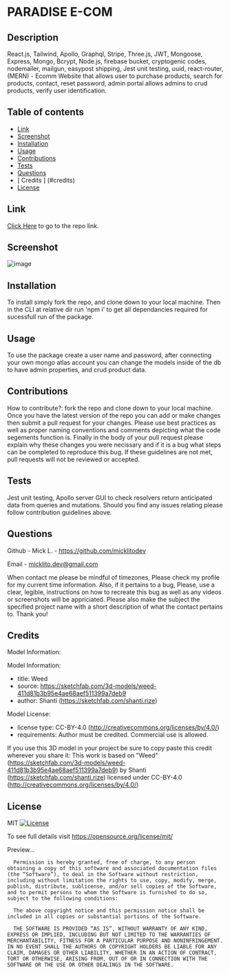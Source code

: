# PARADISE E-COM

## Description

React.js, Tailwind, Apollo, Graphql, Stripe, Three.js, JWT, Mongoose, Express, Mongo, Bcrypt, Node.js, firebase bucket, cryptogenic codes, nodemailer, mailgun, easypost shipping, Jest unit testing, uuid, react-router, (MERN) - Ecomm Website that allows user to purchase products, search for products, contact, reset password, admin portal allows admins to crud products, verify user identification.

## Table of contents

- [ Link ](#link)
- [ Screenshot ](#screenshot)
- [ Installation ](#installation)
- [ Usage ](#usage)
- [ Contributions ](#contributions)
- [ Tests ](#tests)
- [ Questions ](#questions)
- [ Credits ] (#credits)
- [ License ](#license)

## Link

[Click Here](notyet) to go to the repo link.

## Screenshot

![image](../images/paradisess.png)

## Installation

To install simply fork the repo, and clone down to your local machine. Then in the CLI at relative dir run 'npm i' to get all dependancies required for sucessfull run of the package.

## Usage

To use the package create a user name and password, after connecting your own mongo atlas account you can change the models inside of the db to have admin properties, and crud product data.

## Contributions

How to contribute?:
fork the repo and clone down to your local machine. Once you have the latest version of the repo you can add or make changes then submit a pull request for your changes. Please use best practices as well as proper naming conventions and comments depicting what the code segements function is. Finally in the body of your pull request please explain why these changes you were necissary and if it is a bug what steps can be completed to reproduce this bug. If these guidelines are not met, pull requests will not be reviewed or accepted.

## Tests

Jest unit testing, Apollo server GUI to check resolvers return anticipated data from queries and mutations. Should you find any issues relating please follow contribution guidelines above.

## Questions

Github - Mick L. - https://github.com/micklitodev

Email - micklito.dev@gmail.com

When contact me please be mindful of timezones, Please check my profile for my
current time information. Also, if it pertains to a bug, Please, use a clear,
legible, instructions on how to recreate this bug as well as any videos or
screenshots will be appriciated. Please also make the subject the specified project
name with a short description of what the contact pertains to. Thank you!

## Credits

Model Information:

Model Information:

- title: Weed
- source: https://sketchfab.com/3d-models/weed-411d81b3b95e4ae68aef511399a7deb9
- author: Shanti (https://sketchfab.com/shanti.rize)

Model License:

- license type: CC-BY-4.0 (http://creativecommons.org/licenses/by/4.0/)
- requirements: Author must be credited. Commercial use is allowed.

If you use this 3D model in your project be sure to copy paste this credit wherever you share it:
This work is based on "Weed" (https://sketchfab.com/3d-models/weed-411d81b3b95e4ae68aef511399a7deb9) by Shanti (https://sketchfab.com/shanti.rize) licensed under CC-BY-4.0 (http://creativecommons.org/licenses/by/4.0/)

## License

MIT [![License](https://img.shields.io/badge/license-MIT-green)](./LICENSE)

To see full details visit https://opensource.org/license/mit/

Preview...

      Permission is hereby granted, free of charge, to any person obtaining a copy of this software and associated documentation files (the “Software”), to deal in the Software without restriction, including without limitation the rights to use, copy, modify, merge, publish, distribute, sublicense, and/or sell copies of the Software, and to permit persons to whom the Software is furnished to do so, subject to the following conditions:

      The above copyright notice and this permission notice shall be included in all copies or substantial portions of the Software.

      THE SOFTWARE IS PROVIDED “AS IS”, WITHOUT WARRANTY OF ANY KIND, EXPRESS OR IMPLIED, INCLUDING BUT NOT LIMITED TO THE WARRANTIES OF MERCHANTABILITY, FITNESS FOR A PARTICULAR PURPOSE AND NONINFRINGEMENT. IN NO EVENT SHALL THE AUTHORS OR COPYRIGHT HOLDERS BE LIABLE FOR ANY CLAIM, DAMAGES OR OTHER LIABILITY, WHETHER IN AN ACTION OF CONTRACT, TORT OR OTHERWISE, ARISING FROM, OUT OF OR IN CONNECTION WITH THE SOFTWARE OR THE USE OR OTHER DEALINGS IN THE SOFTWARE.

